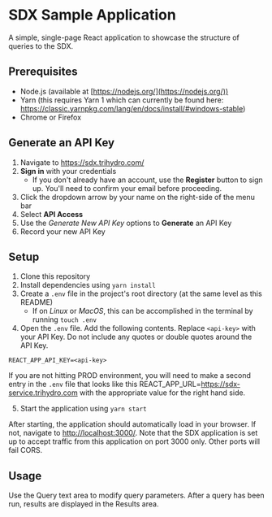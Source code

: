 # SDX Sample Application
A simple, single-page React application to showcase the structure of queries to the SDX. 

## Prerequisites
- Node.js (available at [https://nodejs.org/](https://nodejs.org/))
- Yarn (this requires Yarn 1 which can currently be found here:  https://classic.yarnpkg.com/lang/en/docs/install/#windows-stable)
- Chrome or Firefox

## Generate an API Key
1. Navigate to https://sdx.trihydro.com/
2. __Sign in__ with your credentials
    - If you don't already have an account, use the __Register__ button to sign up. You'll need to confirm your email before proceeding.
3. Click the dropdown arrow by your name on the right-side of the menu bar
4. Select __API Access__
5. Use the _Generate New API Key_ options to __Generate__ an API Key
6. Record your new API Key
## Setup
1. Clone this repository
2. Install dependencies using `yarn install`
3. Create a `.env` file in the project's root directory (at the same level as this README)
    - If on _Linux_ or _MacOS_, this can be accomplished in the terminal by running `touch .env`
4. Open the `.env` file. Add the following contents. Replace `<api-key>` with your API Key. Do not include any quotes or double quotes around the API Key.
```
REACT_APP_API_KEY=<api-key>
```
If you are not hitting PROD environment, you will need to make a second entry in the `.env` file that looks like this
REACT_APP_URL=https://sdx-service.trihydro.com
with the appropriate value for the right hand side.

5. Start the application using `yarn start`

After starting, the application should automatically load in your browser. If not, navigate to [http://localhost:3000/](http://localhost:3000/). Note that the SDX application is set up to accept traffic from this application on port 3000 only. Other ports will fail CORS.

## Usage
Use the Query text area to modify query parameters. After a query has been run, results are displayed in the Results area.